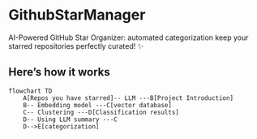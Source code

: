 # GithubStarManager
AI-Powered GitHub Star Organizer: automated categorization keep your starred repositories perfectly curated! ✨
## Here’s how it works
```mermaid
flowchart TD
    A[Repos you have starred]-- LLM ---B[Project Introduction]
    B-- Embedding model ---C[vector database]
    C-- Clustering ---D[Classification results]
    D-- Using LLM summary ---C
    D-->E[categorization]
```

